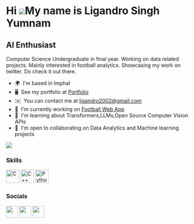 Hi ![](https://user-images.githubusercontent.com/18350557/176309783-0785949b-9127-417c-8b55-ab5a4333674e.gif)My name is Ligandro Singh Yumnam
=============================================================================================================================================

AI Enthusiast
-----------------------

Computer Science Undergraduate in final year. Working on data related projects. Mainly interested in football analytics. Showcasing my work on twitter. Do check it out there.

* 🌍  I'm based in Imphal
* 🖥️  See my portfolio at [Portfolio](http://ligandro-personal-profile-y0wj5w.streamlit.app/)
* ✉️  You can contact me at [ligandro2002@gmail.com](mailto:ligandro2002@gmail.com)
* 🚀  I'm currently working on [Football Web App](http://ligandro-python-scripts-footy-app-irs8yt.streamlit.app/)
* 🧠  I'm learning about Transformers,LLMs,Open Source Computer Vision APIs
* 🤝  I'm open to collaborating on Data Analytics and Machine learning projects

<a href="https://www.twitter.com/Ligandro22" target="_blank" rel="noreferrer"><img
src="https://img.shields.io/twitter/follow/Ligandro22?logo=twitter&style=for-the-badge&color=0891b2&labelColor=1c1917"
/></a>

### Skills


<p align="left">
<a href="https://docs.microsoft.com/en-us/cpp/?view=msvc-170" target="_blank" rel="noreferrer"><img src="https://raw.githubusercontent.com/danielcranney/readme-generator/main/public/icons/skills/c-colored.svg" width="36" height="36" alt="C" /></a>
<a href="https://docs.microsoft.com/en-us/cpp/?view=msvc-170" target="_blank" rel="noreferrer"><img src="https://raw.githubusercontent.com/danielcranney/readme-generator/main/public/icons/skills/cplusplus-colored.svg" width="36" height="36" alt="C++" /></a>
<a href="https://www.python.org/" target="_blank" rel="noreferrer"><img src="https://raw.githubusercontent.com/danielcranney/readme-generator/main/public/icons/skills/python-colored.svg" width="36" height="36" alt="Python" /></a>
</p>


### Socials

<p align="left"> <a href="https://www.github.com/ligandro" target="_blank" rel="noreferrer"><img src="https://raw.githubusercontent.com/danielcranney/readme-generator/main/public/icons/socials/github.svg" width="32" height="32" /></a> <a href="https://www.linkedin.com/in/ligandro-yumnam-631277218/" target="_blank" rel="noreferrer"><img src="https://raw.githubusercontent.com/danielcranney/readme-generator/main/public/icons/socials/linkedin.svg" width="32" height="32" /></a> <a href="https://www.twitter.com/Ligandro22" target="_blank" rel="noreferrer"><img src="https://raw.githubusercontent.com/danielcranney/readme-generator/main/public/icons/socials/twitter.svg" width="32" height="32" /></a></p>
